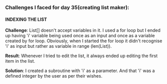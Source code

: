 ### Challenges I faced for day 35(creating list maker):

#### INDEXING THE LIST


**Challenge**: List[] doesn't accept variables in it. I used a for loop but I ended up having 'i' variable being used once as an input and once as a variable created by for loop. Obviously, when I started the for loop it didn't recognise 'i' as input but rather as variable in range (len(List)).

**Result**: Whenever I tried to edit the list, it always ended up editing the first item in the list. 

**Solution**: I created a subroutine with 'i' as a parameter. And that 'i' was a defined integer by the user as per their wishes.
